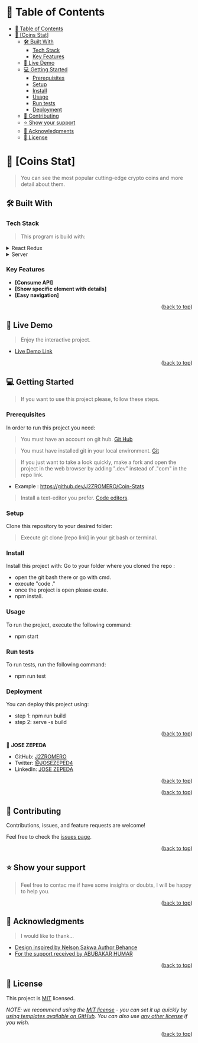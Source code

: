 <a name="readme-top"></a>

<!--
HOW TO USE:
This is an example of how you may give instructions on setting up your project locally.

Modify this file to match your project and remove sections that don't apply.

REQUIRED SECTIONS:
- Table of Contents
- About the Project
  - Built With
  - Live Demo
- Getting Started
- Authors
- Future Features
- Contributing
- Show your support
- Acknowledgements
- License

After you're finished please remove all the comments and instructions!
-->

<!-- TABLE OF CONTENTS -->

# 📗 Table of Contents

- [📗 Table of Contents](#-table-of-contents)
- [📖 \[Coins Stat\] ](#-coins-stat-)
  - [🛠 Built With ](#-built-with-)
    - [Tech Stack ](#tech-stack-)
    - [Key Features ](#key-features-)
  - [🚀 Live Demo ](#-live-demo-)
  - [💻 Getting Started ](#-getting-started-)
    - [Prerequisites](#prerequisites)
    - [Setup](#setup)
    - [Install](#install)
    - [Usage](#usage)
    - [Run tests](#run-tests)
    - [Deployment](#deployment)
  - [🤝 Contributing ](#-contributing-)
  - [⭐️ Show your support ](#️-show-your-support-)
  - [🙏 Acknowledgments ](#-acknowledgments-)
  - [📝 License ](#-license-)

<!-- PROJECT DESCRIPTION -->

# 📖 [Coins Stat] <a name="about-project"></a>

> You can see the most popular cutting-edge crypto coins and more detail about them.


## 🛠 Built With <a name="built-with"></a>

### Tech Stack <a name="tech-stack"></a>

> This program is build with:

<details>
  <summary>React Redux</summary>
  <ul>
    <li><a href="https://www.npmjs.com/package/react-redux">React Redux</a></li>
  </ul>
</details>

<details>
  <summary>Server</summary>
  <ul>
    <li><a  href="https://www.netlify.com/">Netlify</a></li>
  </ul>
</details>

<!-- Features -->

### Key Features <a name="key-features"></a>

- **[Consume API]**
- **[Show specific element with details]**
- **[Easy navigation]**

<p align="right">(<a href="#readme-top">back to top</a>)</p>

<!-- LIVE DEMO -->

## 🚀 Live Demo <a name="live-demo"></a>

> Enjoy the interactive project.

- [Live Demo Link](https://phenomenal-donut-e18495.netlify.app/)

<p align="right">(<a href="#readme-top">back to top</a>)</p>

<!-- GETTING STARTED -->

## 💻 Getting Started <a name="getting-started"></a>

> If you want to use this project please, follow these steps.


### Prerequisites

In order to run this project you need:

> You must have an account on git hub. [Git Hub](https://github.com/)

> You must have installed git in your local environment. [Git](https://git-scm.com/download/win)

> If you just want to take a look quickly, make a fork and open the project in the web browser by adding ".dev" instead of ."com" in the repo link.
- Example : https://github.dev/J2ZROMERO/Coin-Stats

> Install a text-editor you prefer. [Code editors](https://desarrolloweb.com/colecciones/editores-codigo).


<!--
Example command:

```sh
 gem install rails
```
 -->

### Setup

Clone this repository to your desired folder:
> Execute git clone [repo link] in your git bash or terminal.

<!--
Example commands:

```sh
  cd my-folder
  git clone git@github.com:myaccount/my-project.git
```
--->

### Install

Install this project with:
Go to your folder where you cloned the repo :
- open the git bash there or go with cmd.
- execute "code ."
- once the project is open please exute.
- npm install.
<!--
Example command:

```sh
  cd my-project
  gem install
```
--->

### Usage

To run the project, execute the following command:
- npm start

<!--
Example command:

```sh
  rails server
```
--->

### Run tests

To run tests, run the following command:
- npm run test

<!--
Example command:

```sh
  bin/rails test test/models/article_test.rb
```
--->

### Deployment

You can deploy this project using:
- step 1: npm run build
- step 2: serve -s build
<!--
Example:

```sh

```
 -->

<p align="right">(<a href="#readme-top">back to top</a>)</p>

<!-- AUTHORS -->

👤 **JOSE ZEPEDA**

- GitHub: [J2ZROMERO](https://github.com/J2ZROMERO)
- Twitter: [@JOSEZEPED4](https://twitter.com/JOSEZEPED4)
- LinkedIn: [JOSE ZEPEDA](https://www.linkedin.com/in/jose-zepeda-733ab91ab/)

<p align="right">(<a href="#readme-top">back to top</a>)</p>

<!-- FUTURE FEATURES -->

<p align="right">(<a href="#readme-top">back to top</a>)</p>

<!-- CONTRIBUTING -->

## 🤝 Contributing <a name="contributing"></a>

Contributions, issues, and feature requests are welcome!

Feel free to check the [issues page](../../issues/).

<p align="right">(<a href="#readme-top">back to top</a>)</p>

<!-- SUPPORT -->

## ⭐️ Show your support <a name="support"></a>

> Feel free to contac me if have some insights or doubts, I will be happy to help you.



<p align="right">(<a href="#readme-top">back to top</a>)</p>

<!-- ACKNOWLEDGEMENTS -->

## 🙏 Acknowledgments <a name="acknowledgements"></a>

> I would like to thank...
- [Design inspired by 
Nelson Sakwa Author Behance](https://www.behance.net/gallery/31579789/Ballhead-App-(Free-PSDs))
- [For the support received by ABUBAKAR HUMAR](https://github.com/Haywayaheadshot)


<p align="right">(<a href="#readme-top">back to top</a>)</p>

<!-- LICENSE -->

## 📝 License <a name="license"></a>

This project is [MIT](./LICENSE) licensed.

_NOTE: we recommend using the [MIT license](https://choosealicense.com/licenses/mit/) - you can set it up quickly by [using templates available on GitHub](https://docs.github.com/en/communities/setting-up-your-project-for-healthy-contributions/adding-a-license-to-a-repository). You can also use [any other license](https://choosealicense.com/licenses/) if you wish._

<p align="right">(<a href="#readme-top">back to top</a>)</p>
